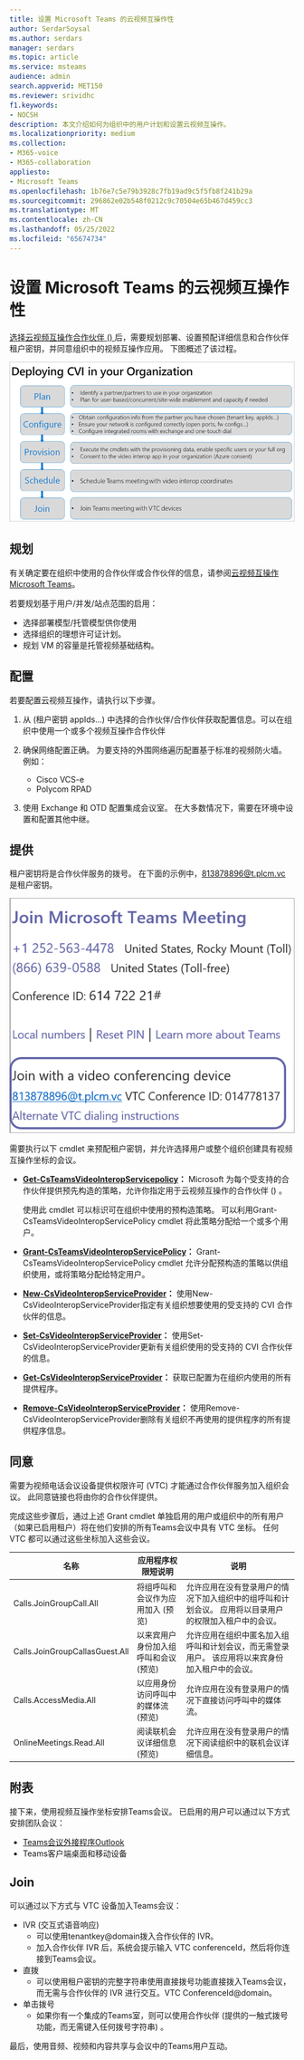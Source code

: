 ```yaml
---
title: 设置 Microsoft Teams 的云视频互操作性
author: SerdarSoysal
ms.author: serdars
manager: serdars
ms.topic: article
ms.service: msteams
audience: admin
search.appverid: MET150
ms.reviewer: srividhc
f1.keywords:
- NOCSH
description: 本文介绍如何为组织中的用户计划和设置云视频互操作。
ms.localizationpriority: medium
ms.collection:
- M365-voice
- M365-collaboration
appliesto:
- Microsoft Teams
ms.openlocfilehash: 1b76e7c5e79b3928c7fb19ad9c5f5fb8f241b29a
ms.sourcegitcommit: 296862e02b548f0212c9c70504e65b467d459cc3
ms.translationtype: MT
ms.contentlocale: zh-CN
ms.lasthandoff: 05/25/2022
ms.locfileid: "65674734"
---
```

# <a name="set-up-cloud-video-interop-for-microsoft-teams"></a>设置 Microsoft Teams 的云视频互操作性

[选择云视频互操作合作伙伴 () ](cloud-video-interop.md)后，需要规划部署、设置预配详细信息和合作伙伴租户密钥，并同意组织中的视频互操作应用。 下图概述了该过程。

![在组织中部署 CVI。](media/deploying-cvi.png)

## <a name="plan"></a>规划

有关确定要在组织中使用的合作伙伴或合作伙伴的信息，请参阅[云视频互操作Microsoft Teams](cloud-video-interop.md)。

若要规划基于用户/并发/站点范围的启用：

- 选择部署模型/托管模型供你使用
- 选择组织的理想许可证计划。
- 规划 VM 的容量是托管视频基础结构。

## <a name="configure"></a>配置

若要配置云视频互操作，请执行以下步骤。

1. 从 (租户密钥 appIds...) 中选择的合作伙伴/合作伙伴获取配置信息。可以在组织中使用一个或多个视频互操作合作伙伴

2. 确保网络配置正确。 为要支持的外围网络遍历配置基于标准的视频防火墙。 例如：
    - Cisco VCS-e
    - Polycom RPAD

3. 使用 Exchange 和 OTD 配置集成会议室。 在大多数情况下，需要在环境中设置和配置其他中继。

## <a name="provision"></a>提供

租户密钥将是合作伙伴服务的拨号。 在下面的示例中，813878896@t.plcm.vc 是租户密钥。

![租户密钥示例。](media/tenant-key-example.png)

需要执行以下 cmdlet 来预配租户密钥，并允许选择用户或整个组织创建具有视频互操作坐标的会议。

- **[Get-CsTeamsVideoInteropServicepolicy](/powershell/module/skype/get-csteamsvideointeropservicepolicy)：** Microsoft 为每个受支持的合作伙伴提供预先构造的策略，允许你指定用于云视频互操作的合作伙伴 () 。

    使用此 cmdlet 可以标识可在组织中使用的预构造策略。 可以利用Grant-CsTeamsVideoInteropServicePolicy cmdlet 将此策略分配给一个或多个用户。

- **[Grant-CsTeamsVideoInteropServicePolicy](/powershell/module/skype/grant-csteamsvideointeropservicepolicy)：** Grant-CsTeamsVideoInteropServicePolicy cmdlet 允许分配预构造的策略以供组织使用，或将策略分配给特定用户。

- **[New-CsVideoInteropServiceProvider](/powershell/module/skype/new-csvideointeropserviceprovider)：** 使用New-CsVideoInteropServiceProvider指定有关组织想要使用的受支持的 CVI 合作伙伴的信息。

- **[Set-CsVideoInteropServiceProvider](/powershell/module/skype/set-csvideointeropserviceprovider)：** 使用Set-CsVideoInteropServiceProvider更新有关组织使用的受支持的 CVI 合作伙伴的信息。

- **[Get-CsVideoInteropServiceProvider](/powershell/module/skype/get-csvideointeropserviceprovider)：** 获取已配置为在组织内使用的所有提供程序。

- **[Remove-CsVideoInteropServiceProvider](/powershell/module/skype/remove-csvideointeropserviceprovider)：** 使用Remove-CsVideoInteropServiceProvider删除有关组织不再使用的提供程序的所有提供程序信息。

## <a name="consent"></a>同意

需要为视频电话会议设备提供权限许可 (VTC) 才能通过合作伙伴服务加入组织会议。 此同意链接也将由你的合作伙伴提供。

完成这些步骤后，通过上述 Grant cmdlet 单独启用的用户或组织中的所有用户（如果已启用租户）将在他们安排的所有Teams会议中具有 VTC 坐标。 任何 VTC 都可以通过这些坐标加入这些会议。

|名称|应用程序权限短说明| 说明|
|---|---|---|
|Calls.JoinGroupCall.All|将组呼叫和会议作为应用加入 (预览) |允许应用在没有登录用户的情况下加入组织中的组呼叫和计划会议。  应用将以目录用户的权限加入租户中的会议。|
|Calls.JoinGroupCallasGuest.All|以来宾用户身份加入组呼叫和会议 (预览) |允许应用在组织中匿名加入组呼叫和计划会议，而无需登录用户。  该应用将以来宾身份加入租户中的会议。|
|Calls.AccessMedia.All|以应用身份访问呼叫中的媒体流 (预览) |允许应用在没有登录用户的情况下直接访问呼叫中的媒体流。|
|OnlineMeetings.Read.All|阅读联机会议详细信息 (预览) |允许应用在没有登录用户的情况下阅读组织中的联机会议详细信息。|

## <a name="schedule"></a>附表

接下来，使用视频互操作坐标安排Teams会议。 已启用的用户可以通过以下方式安排团队会议：

- [Teams会议外接程序Outlook](teams-add-in-for-outlook.md)
- Teams客户端桌面和移动设备

## <a name="join"></a>Join

可以通过以下方式与 VTC 设备加入Teams会议：

- IVR (交互式语音响应) 
  - 可以使用tenantkey@domain拨入合作伙伴的 IVR。
  - 加入合作伙伴 IVR 后，系统会提示输入 VTC conferenceId，然后将你连接到Teams会议。
- 直拨
  - 可以使用租户密钥的完整字符串使用直接拨号功能直接拨入Teams会议，而无需与合作伙伴的 IVR 进行交互。VTC ConferenceId@domain。
- 单击拨号
  - 如果你有一个集成的Teams室，则可以使用合作伙伴 (提供的一触式拨号功能，而无需键入任何拨号字符串) 。

最后，使用音频、视频和内容共享与会议中的Teams用户互动。
